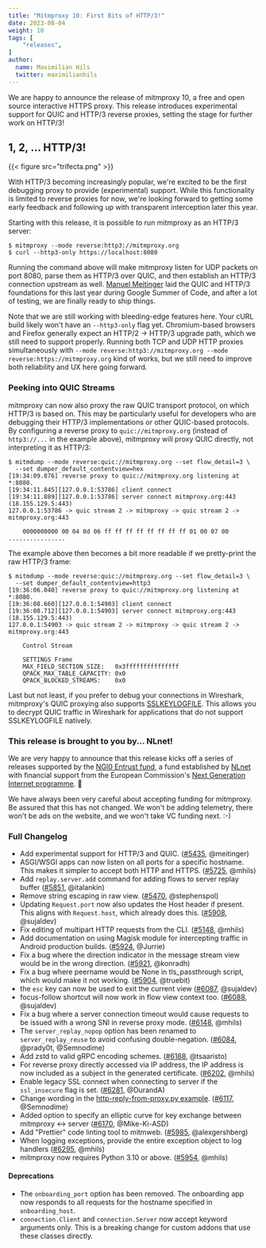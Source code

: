 ```yaml
---
title: "Mitmproxy 10: First Bits of HTTP/3!"
date: 2023-08-04
weight: 10
tags: [
    "releases",
]
author:
  name: Maximilian Hils
  twitter: maximilianhils
---
```


We are happy to announce the release of mitmproxy 10, a free and open source interactive HTTPS proxy.
This release introduces experimental support for QUIC and HTTP/3 reverse proxies, 
setting the stage for further work on HTTP/3!

<!--more-->

## 1, 2, ... HTTP/3!

{{< figure src="trifecta.png" >}}

With HTTP/3 becoming increasingly popular, we're excited to be the first 
debugging proxy to provide (experimental) support. 
While this functionality is limited to reverse proxies for now, we're looking 
forward to getting some early feedback and following up with transparent interception
later this year.


Starting with this release, it is possible to run mitmproxy as an HTTP/3 server:

```shell
$ mitmproxy --mode reverse:http3://mitmproxy.org
$ curl --http3-only https://localhost:8080
```

Running the command above will make mitmproxy listen for UDP packets on port 8080, 
parse them as HTTP/3 over QUIC, and then establish an HTTP/3 connection upstream as well.
[Manuel Meitinger](https://github.com/meitinger) laid the QUIC and HTTP/3
foundations for this last year during Google Summer of Code, 
and after a lot of testing, we are finally ready to ship things.


Note that we are still working with bleeding-edge features here. Your cURL build
likely won't have an `--http3-only` flag yet. Chromium-based browsers and Firefox 
generally expect an HTTP/2 -> HTTP/3 upgrade path, which we still need to support properly.
Running both TCP and UDP HTTP proxies simultaneously with 
`--mode reverse:http3://mitmproxy.org --mode reverse:https://mitmproxy.org`
kind of works, but we still need to improve both reliability and UX here going forward.

### Peeking into QUIC Streams

mitmproxy can now also proxy the raw QUIC transport protocol, on which HTTP/3 is based on.
This may be particularly useful for developers who are debugging their HTTP/3 implementations
or other QUIC-based protocols. By configuring a reverse proxy to `quic://mitmproxy.org` 
(instead of `http3://...` in the example above), mitmproxy will proxy QUIC directly, 
not interpreting it as HTTP/3:

```shell
$ mitmdump --mode reverse:quic://mitmproxy.org --set flow_detail=3 \
  --set dumper_default_contentview=hex
[19:34:09.876] reverse proxy to quic://mitmproxy.org listening at *:8080.
[19:34:11.845][127.0.0.1:53786] client connect
[19:34:11.889][127.0.0.1:53786] server connect mitmproxy.org:443 (18.155.129.5:443)
127.0.0.1:53786 -> quic stream 2 -> mitmproxy -> quic stream 2 -> mitmproxy.org:443

    0000000000 00 04 0d 06 ff ff ff ff ff ff ff ff 01 00 07 00   ................
```

The example above then becomes a bit more readable if we pretty-print the raw HTTP/3 frame:

```shell
$ mitmdump --mode reverse:quic://mitmproxy.org --set flow_detail=3 \
  --set dumper_default_contentview=http3
[19:36:06.040] reverse proxy to quic://mitmproxy.org listening at *:8080.
[19:36:08.660][127.0.0.1:54903] client connect
[19:36:08.712][127.0.0.1:54903] server connect mitmproxy.org:443 (18.155.129.5:443)
127.0.0.1:54903 -> quic stream 2 -> mitmproxy -> quic stream 2 -> mitmproxy.org:443

    Control Stream

    SETTINGS Frame
    MAX_FIELD_SECTION_SIZE:   0x3fffffffffffffff
    QPACK_MAX_TABLE_CAPACITY: 0x0
    QPACK_BLOCKED_STREAMS:    0x0
```

Last but not least, if you prefer to debug your connections in Wireshark, mitmproxy's
QUIC proxying also supports [SSLKEYLOGFILE](https://docs.mitmproxy.org/stable/howto-wireshark-tls/).
This allows you to decrypt QUIC traffic in Wireshark for applications that do not support SSLKEYLOGFILE 
natively.


### This release is brought to you by... NLnet!

We are very happy to announce that this release kicks off a series of releases supported by the 
[NGI0 Entrust fund](https://nlnet.nl/entrust/), a fund established by [NLnet](https://nlnet.nl/) with financial support 
from the European Commission's [Next Generation Internet programme](https://www.ngi.eu/). 🎉

We have always been very careful about accepting funding for mitmproxy. 
Be assured that this has not changed. We won't be adding telemetry, there won't be ads on the website, 
and we won't take VC funding next. :-)

### Full Changelog

* Add experimental support for HTTP/3 and QUIC.
  ([#5435](https://github.com/mitmproxy/mitmproxy/issues/5435), @meitinger)
* ASGI/WSGI apps can now listen on all ports for a specific hostname. 
  This makes it simpler to accept both HTTP and HTTPS.
  ([#5725](https://github.com/mitmproxy/mitmproxy/pull/5725), @mhils)
* Add `replay.server.add` command for adding flows to server replay buffer
  ([#5851](https://github.com/mitmproxy/mitmproxy/pull/5851), @italankin)
* Remove string escaping in raw view.
  ([#5470](https://github.com/mitmproxy/mitmproxy/issues/5470), @stephenspol)
* Updating `Request.port` now also updates the Host header if present.
  This aligns with `Request.host`, which already does this.
  ([#5908](https://github.com/mitmproxy/mitmproxy/pull/5908), @sujaldev)
* Fix editing of multipart HTTP requests from the CLI.
  ([#5148](https://github.com/mitmproxy/mitmproxy/issues/5148), @mhils)
* Add documentation on using Magisk module for intercepting traffic in Android production builds.
  ([#5924](https://github.com/mitmproxy/mitmproxy/pull/5924), @Jurrie)
* Fix a bug where the direction indicator in the message stream view would be in the wrong direction.
  ([#5921](https://github.com/mitmproxy/mitmproxy/issues/5921), @konradh)
* Fix a bug where peername would be None in tls_passthrough script, which would make it not working.
  ([#5904](https://github.com/mitmproxy/mitmproxy/pull/5904), @truebit)
* the `esc` key can now be used to exit the current view
  ([#6087](https://github.com/mitmproxy/mitmproxy/pull/6087), @sujaldev)
* focus-follow shortcut will now work in flow view context too.
  ([#6088](https://github.com/mitmproxy/mitmproxy/pull/6088), @sujaldev)
* Fix a bug where a server connection timeout would cause requests to be issued with a wrong SNI in reverse proxy mode.
  ([#6148](https://github.com/mitmproxy/mitmproxy/pull/6148), @mhils)
* The `server_replay_nopop` option has been renamed to `server_replay_reuse` to avoid confusing double-negation.
  ([#6084](https://github.com/mitmproxy/mitmproxy/issues/6084), @prady0t, @Semnodime)
* Add zstd to valid gRPC encoding schemes.
  ([#6188](https://github.com/mitmproxy/mitmproxy/pull/6188), @tsaaristo)
* For reverse proxy directly accessed via IP address, the IP address is now included
  as a subject in the generated certificate.
  ([#6202](https://github.com/mitmproxy/mitmproxy/pull/6202), @mhils)
* Enable legacy SSL connect when connecting to server if the `ssl_insecure` flag is set.
  ([#6281](https://github.com/mitmproxy/mitmproxy/pull/6281), @DurandA)
* Change wording in the [http-reply-from-proxy.py example](https://github.com/mitmproxy/mitmproxy/blob/main/examples/addons/http-reply-from-proxy.py).
  ([#6117](https://github.com/mitmproxy/mitmproxy/pull/6117), @Semnodime)
* Added option to specify an elliptic curve for key exchange between mitmproxy <-> server
  ([#6170](https://github.com/mitmproxy/mitmproxy/pull/6170), @Mike-Ki-ASD)
* Add "Prettier" code linting tool to mitmweb.
  ([#5985](https://github.com/mitmproxy/mitmproxy/pull/5985), @alexgershberg)
* When logging exceptions, provide the entire exception object to log handlers
  ([#6295](https://github.com/mitmproxy/mitmproxy/pull/6295), @mhils)
* mitmproxy now requires Python 3.10 or above.
  ([#5954](https://github.com/mitmproxy/mitmproxy/pull/5954), @mhils)

#### Deprecations

* The `onboarding_port` option has been removed. The onboarding app now responds
  to all requests for the hostname specified in `onboarding_host`.
* `connection.Client` and `connection.Server` now accept keyword arguments only.
  This is a breaking change for custom addons that use these classes directly.
